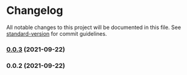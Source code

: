 # Changelog

All notable changes to this project will be documented in this file. See [standard-version](https://github.com/conventional-changelog/standard-version) for commit guidelines.

### [0.0.3](https://github.com/SkepticMystic/metadataframe/compare/0.0.2...0.0.3) (2021-09-22)

### 0.0.2 (2021-09-22)
